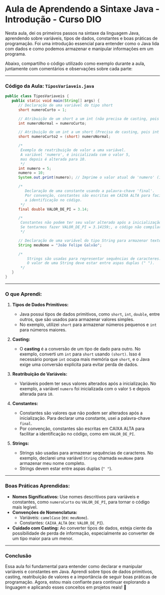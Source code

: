# Aula de Aprendendo a Sintaxe Java - Introdução - Curso DIO

Nesta aula, dei os primeiros passos na sintaxe da linguagem Java, aprendendo sobre variáveis, tipos de dados, constantes
e boas práticas de programação. Foi uma introdução essencial para entender como o Java lida com dados e como podemos
armazenar e manipular informações em um programa.

Abaixo, compartilho o código utilizado como exemplo durante a aula, juntamente com comentários e observações sobre cada
parte:

---

### Código da Aula: `TiposVariaveis.java`

```java
public class TiposVariaveis {
   public static void main(String[] args) {
      // Declaração de uma variável do tipo short
      short numeroCurto = 1;

      // Atribuição de um short a um int (não precisa de casting, pois int é maior que short)
      int numeroNormal = numeroCurto;

      // Atribuição de um int a um short (Precisa de casting, pois int é maior que short)
      short numeroCurto2 = (short) numeroNormal;

      /*
       Exemplo de reatribuição de valor a uma variável.
       A variável 'numero', é inicializada com o valor 5,
       mas depois é alterada para 10.
       */
      int numero = 5;
      numero = 10;
      System.out.print(numero); // Imprime o valor atual de 'numero' (10)

      /*
         Declaração de uma constante usando a palavra-chave 'final'.
         Por convenção, constantes são escritas em CAIXA ALTA para facilitar
         a identificação no código.
       */
      final double VALOR_DE_PI = 3.14;

      /*
       Constantes não podem ter seu valor alterado após a inicialização.
       Se tentarmos fazer VALOR_DE_PI = 3.14159;, o código não compilará.
       */

      // Declaração de uma variável do tipo String para armazenar texto
      String meuNome = "João Felipe Galvão";

      /*
          Strings são usadas para representar sequências de caracteres.
          O valor de uma String deve estar entre aspas duplas (" ").
       */
   }
}
```

---

### O que Aprendi:

1. **Tipos de Dados Primitivos:**
    - Java possui tipos de dados primitivos, como `short`, `int`, `double`, entre outros, que são usados para armazenar
      valores simples.
    - No exemplo, utilizei `short` para armazenar números pequenos e `int` para números maiores.

2. **Casting:**
    - O **casting** é a conversão de um tipo de dado para outro. No exemplo, converti um `int` para `short` usando
      `(short)`. Isso é necessário porque `int` ocupa mais memória que `short`, e o Java exige uma conversão explícita
      para evitar perda de dados.

3. **Reatribuição de Variáveis:**
    - Variáveis podem ter seus valores alterados após a inicialização. No exemplo, a variável `numero` foi inicializada
      com o valor `5` e depois alterada para `10`.

4. **Constantes:**
    - Constantes são valores que não podem ser alterados após a inicialização. Para declarar uma constante, usei a
      palavra-chave `final`.
    - Por convenção, constantes são escritas em CAIXA ALTA para facilitar a identificação no código, como em
      `VALOR_DE_PI`.

5. **Strings:**
    - Strings são usadas para armazenar sequências de caracteres. No exemplo, declarei uma variável `String` chamada
      `meuNome` para armazenar meu nome completo.
    - Strings devem estar entre aspas duplas (`" "`).

---

### Boas Práticas Aprendidas:

- **Nomes Significativos:** Use nomes descritivos para variáveis e constantes, como `numeroCurto` ou `VALOR_DE_PI`, para
  tornar o código mais legível.
- **Convenções de Nomenclatura:**
    - Variáveis: `camelCase` (ex: `meuNome`).
    - Constantes: `CAIXA_ALTA` (ex: `VALOR_DE_PI`).
- **Cuidado com Casting:** Ao converter tipos de dados, esteja ciente da possibilidade de perda de informação,
  especialmente ao converter de um tipo maior para um menor.

---

### Conclusão

Essa aula foi fundamental para entender como declarar e manipular variáveis e constantes em Java. Aprendi sobre tipos de
dados primitivos, casting, reatribuição de valores e a importância de seguir boas práticas de programação. Agora, estou
mais confiante para continuar explorando a linguagem e aplicando esses conceitos em projetos reais! 🚀